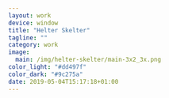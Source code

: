 ```yaml
---
layout: work
device: window
title: "Helter Skelter"
tagline: ""
category: work
image:
  main: /img/helter-skelter/main-3x2_3x.png
color_light: "#dd497f"
color_dark: "#9c275a"
date: 2019-05-04T15:17:18+01:00
---
```

